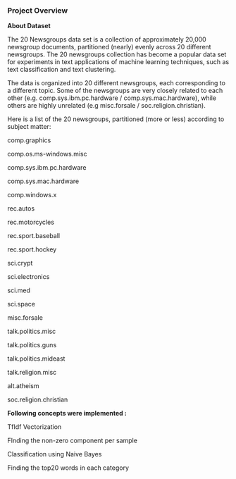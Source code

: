 ### Project Overview

 **About Dataset**

The 20 Newsgroups data set is a collection of approximately 20,000 newsgroup documents, partitioned (nearly) evenly across 20 different newsgroups.  The 20 newsgroups collection has become a popular data set for experiments in text applications of machine learning techniques, such as text classification and text clustering.

The data is organized into 20 different newsgroups, each corresponding to a different topic. Some of the newsgroups are very closely related to each other (e.g. comp.sys.ibm.pc.hardware / comp.sys.mac.hardware), while others are highly unrelated (e.g misc.forsale / soc.religion.christian). 

Here is a list of the 20 newsgroups, partitioned (more or less) according to subject matter:

comp.graphics

comp.os.ms-windows.misc

comp.sys.ibm.pc.hardware

comp.sys.mac.hardware

comp.windows.x    

rec.autos

rec.motorcycles

rec.sport.baseball

rec.sport.hockey

sci.crypt

sci.electronics

sci.med

sci.space

misc.forsale    

talk.politics.misc

talk.politics.guns

talk.politics.mideast

talk.religion.misc

alt.atheism

soc.religion.christian


**Following concepts were implemented :**

TfIdf Vectorization

FInding the non-zero component per sample

Classification using Naive Bayes

Finding the top20 words in each category


